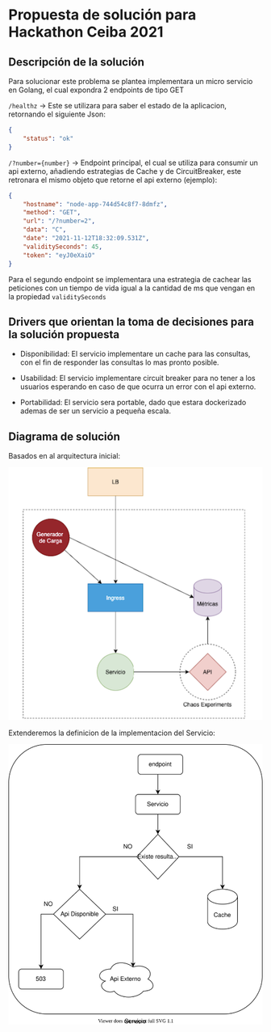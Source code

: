 # Propuesta de solución para Hackathon Ceiba 2021

## Descripción de la solución 

Para solucionar este problema se plantea implementara un micro servicio en Golang, el cual expondra 2 endpoints de tipo GET

`/healthz` -> Este se utilizara para saber el estado de la aplicacion, retornando el siguiente Json:
``` json
{
    "status": "ok"
}
```
`/?number={number}` -> Endpoint principal, el cual se utiliza para consumir un api externo, añadiendo estrategias de Cache y de CircuitBreaker, este retronara el mismo objeto que retorne el api externo (ejemplo):
``` json
{
	"hostname": "node-app-744d54c8f7-8dmfz",
	"method": "GET",
	"url": "/?number=2",
	"data": "C",
	"date": "2021-11-12T18:32:09.531Z",
	"validitySeconds": 45,
	"token": "eyJ0eXaiO"
}
```

Para el segundo endpoint se implementara una estrategia de cachear las peticiones con un tiempo de vida igual a la cantidad de ms que vengan en la propiedad `validitySeconds`

## Drivers que orientan la toma de decisiones para la solución propuesta

* Disponibilidad: El servicio implementare un cache para las consultas, con el fin de responder las consultas lo mas pronto posible.

* Usabilidad: El servicio implementare circuit breaker para no tener a los usuarios esperando en caso de que ocurra un error con el api externo.

* Portabilidad: El servicio sera portable, dado que estara dockerizado ademas de ser un servicio a pequeña escala.

## Diagrama de solución 

Basados en al arquitectura inicial:

![Diagrama arquitectura](./docs/arquitectura_inicial.png "Diagrama de arquitectura")

Extenderemos la definicion de la implementacion del Servicio:

![Diagrama componentes!](./docs/solucion.drawio.svg "Diagrama de Solución")

